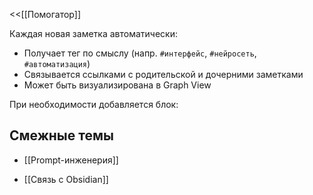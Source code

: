 <<[[Помогатор]]

Каждая новая заметка автоматически:

- Получает тег по смыслу (напр. `#интерфейс`, `#нейросеть`, `#автоматизация`)
- Связывается ссылками с родительской и дочерними заметками
- Может быть визуализирована в Graph View

При необходимости добавляется блок:

## Смежные темы

- [[Prompt-инженерия]]
    
- [[Связь с Obsidian]]